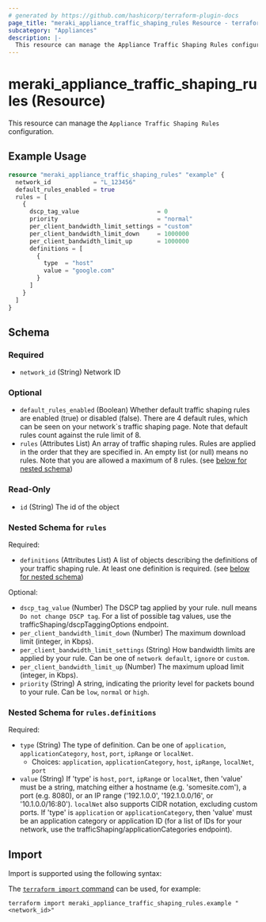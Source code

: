 ```yaml
---
# generated by https://github.com/hashicorp/terraform-plugin-docs
page_title: "meraki_appliance_traffic_shaping_rules Resource - terraform-provider-meraki"
subcategory: "Appliances"
description: |-
  This resource can manage the Appliance Traffic Shaping Rules configuration.
---
```


# meraki_appliance_traffic_shaping_rules (Resource)

This resource can manage the `Appliance Traffic Shaping Rules` configuration.

## Example Usage

```terraform
resource "meraki_appliance_traffic_shaping_rules" "example" {
  network_id            = "L_123456"
  default_rules_enabled = true
  rules = [
    {
      dscp_tag_value                      = 0
      priority                            = "normal"
      per_client_bandwidth_limit_settings = "custom"
      per_client_bandwidth_limit_down     = 1000000
      per_client_bandwidth_limit_up       = 1000000
      definitions = [
        {
          type  = "host"
          value = "google.com"
        }
      ]
    }
  ]
}
```

<!-- schema generated by tfplugindocs -->
## Schema

### Required

- `network_id` (String) Network ID

### Optional

- `default_rules_enabled` (Boolean) Whether default traffic shaping rules are enabled (true) or disabled (false). There are 4 default rules, which can be seen on your network`s traffic shaping page. Note that default rules count against the rule limit of 8.
- `rules` (Attributes List) An array of traffic shaping rules. Rules are applied in the order that they are specified in. An empty list (or null) means no rules. Note that you are allowed a maximum of 8 rules. (see [below for nested schema](#nestedatt--rules))

### Read-Only

- `id` (String) The id of the object

<a id="nestedatt--rules"></a>
### Nested Schema for `rules`

Required:

- `definitions` (Attributes List) A list of objects describing the definitions of your traffic shaping rule. At least one definition is required. (see [below for nested schema](#nestedatt--rules--definitions))

Optional:

- `dscp_tag_value` (Number) The DSCP tag applied by your rule. null means `Do not change DSCP tag`. For a list of possible tag values, use the trafficShaping/dscpTaggingOptions endpoint.
- `per_client_bandwidth_limit_down` (Number) The maximum download limit (integer, in Kbps).
- `per_client_bandwidth_limit_settings` (String) How bandwidth limits are applied by your rule. Can be one of `network default`, `ignore` or `custom`.
- `per_client_bandwidth_limit_up` (Number) The maximum upload limit (integer, in Kbps).
- `priority` (String) A string, indicating the priority level for packets bound to your rule. Can be `low`, `normal` or `high`.

<a id="nestedatt--rules--definitions"></a>
### Nested Schema for `rules.definitions`

Required:

- `type` (String) The type of definition. Can be one of `application`, `applicationCategory`, `host`, `port`, `ipRange` or `localNet`.
  - Choices: `application`, `applicationCategory`, `host`, `ipRange`, `localNet`, `port`
- `value` (String) If 'type' is `host`, `port`, `ipRange` or `localNet`, then 'value' must be a string, matching either a hostname (e.g. 'somesite.com'), a port (e.g. 8080), or an IP range ('192.1.0.0', '192.1.0.0/16', or '10.1.0.0/16:80'). `localNet` also supports CIDR notation, excluding custom ports. If 'type' is `application` or `applicationCategory`, then 'value' must be an application category or application ID (for a list of IDs for your network, use the trafficShaping/applicationCategories endpoint).

## Import

Import is supported using the following syntax:

The [`terraform import` command](https://developer.hashicorp.com/terraform/cli/commands/import) can be used, for example:

```shell
terraform import meraki_appliance_traffic_shaping_rules.example "<network_id>"
```
